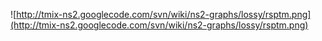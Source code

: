 ![http://tmix-ns2.googlecode.com/svn/wiki/ns2-graphs/lossy/rsptm.png](http://tmix-ns2.googlecode.com/svn/wiki/ns2-graphs/lossy/rsptm.png)